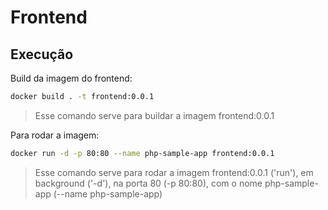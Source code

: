 # Frontend

## Execução

Build da imagem do frontend:

```sh
docker build . -t frontend:0.0.1
```

> Esse comando serve para buildar a imagem frontend:0.0.1

Para rodar a imagem:
```sh
docker run -d -p 80:80 --name php-sample-app frontend:0.0.1
```

> Esse comando serve para rodar a imagem frontend:0.0.1 ('run'), em background ('-d'), na porta 80 (-p 80:80), com o nome php-sample-app (--name php-sample-app)
